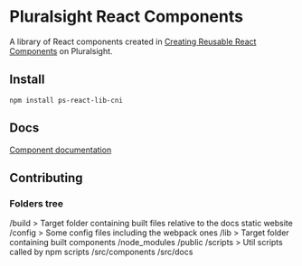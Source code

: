 # Pluralsight React Components

A library of React components created in [Creating Reusable React Components](https://app.pluralsight.com/library/courses/react-creating-reusable-components) on Pluralsight.

## Install
```
npm install ps-react-lib-cni
```

## Docs
[Component documentation](http://cedric25.github.io/ps-react-lib-cni)

## Contributing

### Folders tree

/build    > Target folder containing built files relative to the docs static website
/config   > Some config files including the webpack ones
/lib      > Target folder containing built components
/node_modules
/public
/scripts  > Util scripts called by npm scripts
/src/components
/src/docs
